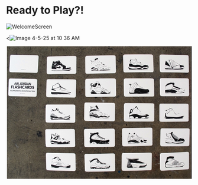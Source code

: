 # Ready to Play?!

![WelcomeScreen](https://github.com/user-attachments/assets/cd0e95b7-eb03-4529-b7f5-e342279b6c9e)

<![Image 4-5-25 at 10 36 AM](https://github.com/user-attachments/assets/91e4a342-4b85-4682-bc2a-acaecc3952e4)

<p align="center">
<img src="https://github.com/ksu-is/Quatez-Sneaker-Repository-Project-/blob/main/Image%204-5-25%20at%2010.36%20AM.JPG" width=500>
</p>






